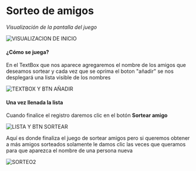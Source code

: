 # Sorteo de amigos
_Visualización de la pantalla del juego_

![VISUALIZACION DE INICIO](https://github.com/user-attachments/assets/dba28419-c13c-4ab3-a577-ee221fa897bb)

#### ¿Cómo se juega?
En el TextBox que nos aparece agregaremos el nombre de los amigos que deseamos sortear y cada vez que se oprima el boton "añadir" se nos desplegará una lista visible de los nombres

![TEXTBOX Y BTN AÑADIR](https://github.com/user-attachments/assets/90db5dd7-811a-4ccb-8a10-8bae6646c3c9)

#### Una vez llenada la lista
Cuando finalice el registro daremos clic en el botón **Sortear amigo**

![LISTA Y BTN SORTEAR](https://github.com/user-attachments/assets/2aa85729-9348-4874-8635-e72d2d6a4e51)

Aquí es donde finaliza el juego de sortear amigos pero si queremos obtener a más amigos sorteados solamente le damos clic las veces que queramos para que aparezca el nombre de una persona nueva

![SORTEO2](https://github.com/user-attachments/assets/3c775fd7-f28f-425c-9463-a3aba0c70ce4)
